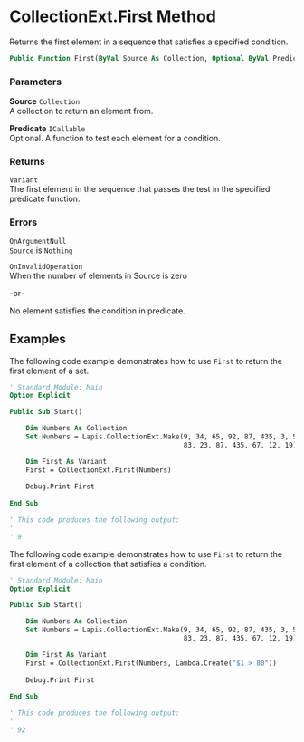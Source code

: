 # CollectionExt.First Method

Returns the first element in a sequence that satisfies a specified condition.

```vb
Public Function First(ByVal Source As Collection, Optional ByVal Predicate As ICallable) As Variant
```

### Parameters

**Source** `Collection` <br>
A collection to return an element from.

**Predicate** `ICallable` <br>
Optional. A function to test each element for a condition.

### Returns

`Variant` <br>
The first element in the sequence that passes the test in the specified predicate function.

### Errors

`OnArgumentNull` <br>
`Source` is `Nothing`

`OnInvalidOperation` <br>
When the number of elements in Source is zero

-or-

No element satisfies the condition in predicate.

## Examples

The following code example demonstrates how to use `First` to return the first element of a set.

```vb
' Standard Module: Main
Option Explicit

Public Sub Start()

    Dim Numbers As Collection
    Set Numbers = Lapis.CollectionExt.Make(9, 34, 65, 92, 87, 435, 3, 54, _
                                           83, 23, 87, 435, 67, 12, 19)

    Dim First As Variant
    First = CollectionExt.First(Numbers)
    
    Debug.Print First
    
End Sub

' This code produces the following output:
'
' 9
```

The following code example demonstrates how to use `First` to return the first element of a collection that satisfies a condition.

```vb
' Standard Module: Main
Option Explicit

Public Sub Start()

    Dim Numbers As Collection
    Set Numbers = Lapis.CollectionExt.Make(9, 34, 65, 92, 87, 435, 3, 54, _
                                           83, 23, 87, 435, 67, 12, 19)

    Dim First As Variant
    First = CollectionExt.First(Numbers, Lambda.Create("$1 > 80"))
    
    Debug.Print First
    
End Sub

' This code produces the following output:
'
' 92
```

